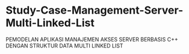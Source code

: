 # Study-Case-Management-Server-Multi-Linked-List
PEMODELAN APLIKASI MANAJEMEN AKSES SERVER BERBASIS C++ DENGAN STRUKTUR DATA MULTI LINKED LIST
